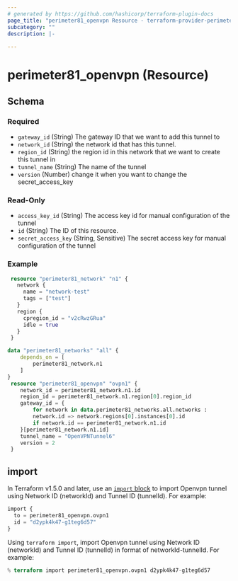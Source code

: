 ```yaml
---
# generated by https://github.com/hashicorp/terraform-plugin-docs
page_title: "perimeter81_openvpn Resource - terraform-provider-perimeter81"
subcategory: ""
description: |-
  
---
```


# perimeter81_openvpn (Resource)

<!-- schema generated by tfplugindocs -->
## Schema

### Required

- `gateway_id` (String) The gateway ID that we want to add this tunnel to
- `network_id` (String) the network id that has this tunnel.
- `region_id` (String) the region id in this network that we want to create this tunnel in
- `tunnel_name` (String) The name of the tunnel
- `version` (Number) change it when you want to change the secret_access_key

### Read-Only

- `access_key_id` (String) The access key id for manual configuration of the tunnel
- `id` (String) The ID of this resource.
- `secret_access_key` (String, Sensitive) The secret access key for manual configuration of the tunnel

### Example

```terraform
 resource "perimeter81_network" "n1" {
   network {
     name = "network-test"
     tags = ["test"]
   }
   region {
     cpregion_id = "v2cRwzGRua"
     idle = true
   }
 }

data "perimeter81_networks" "all" {
    depends_on = [
        perimeter81_network.n1
    ]
}
 resource "perimeter81_openvpn" "ovpn1" { 
    network_id = perimeter81_network.n1.id
    region_id = perimeter81_network.n1.region[0].region_id
    gateway_id = {
        for network in data.perimeter81_networks.all.networks :
        network.id => network.regions[0].instances[0].id
        if network.id == perimeter81_network.n1.id
    }[perimeter81_network.n1.id]
    tunnel_name = "OpenVPNTunnel6"
    version = 2
 }
```

## import

In Terraform v1.5.0 and later, use an [`import` block](https://developer.hashicorp.com/terraform/language/import) to import Openvpn tunnel using Network ID (networkId) and Tunnel ID (tunnelId). For example:

```terraform
import {
  to = perimeter81_openvpn.ovpn1
  id = "d2ypk4k47-g1teg6d57"
}
```

Using `terraform import`, import Openvpn tunnel using Network ID (networkId) and Tunnel ID (tunnelId) in format of networkId-tunnelId. For example:

```terraform
% terraform import perimeter81_openvpn.ovpn1 d2ypk4k47-g1teg6d57
```
